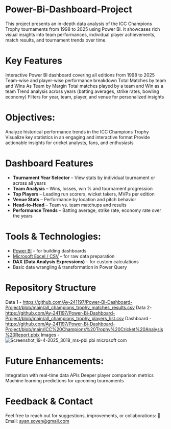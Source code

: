 # Power-Bi-Dashboard-Project
This project presents an in-depth data analysis of the ICC Champions Trophy tournaments from 1998 to 2025 using Power BI. It showcases rich visual insights into team performances, individual player achievements, match results, and tournament trends over time.

# Key Features
Interactive Power BI dashboard covering all editions from 1998 to 2025
Team-wise and player-wise performance breakdown
Total Matches by team and Wins As Team by Margin
Total matches played by a team and Win as a team
Trend analysis across years (batting averages, strike rates, bowling economy)
Filters for year, team, player, and venue for personalized insights

# Objectives:
Analyze historical performance trends in the ICC Champions Trophy
Visualize key statistics in an engaging and interactive format
Provide actionable insights for cricket analysts, fans, and enthusiasts

# Dashboard Features

- **Tournament Year Selector** – View stats by individual tournament or across all years  
- **Team Analysis** – Wins, losses, win % and tournament progression  
- **Top Players** – Leading run scorers, wicket takers, MVPs per edition  
- **Venue Stats** – Performance by location and pitch behavior  
- **Head-to-Head** – Team vs. team matchups and results  
- **Performance Trends** – Batting average, strike rate, economy rate over the years 

# Tools & Technologies:
- [Power BI](https://powerbi.microsoft.com/) – for building dashboards  
- [Microsoft Excel / CSV](https://www.microsoft.com/en-us/microsoft-365/excel) – for raw data preparation  
- **DAX (Data Analysis Expressions)** – for custom calculations  
- Basic data wrangling & transformation in Power Query
  
# Repository Structure
Data 1 - https://github.com/Ay-241197/Power-Bi-Dashboard-Project/blob/main/all_champions_trophy_matches_results.csv
Data 2-  https://github.com/Ay-241197/Power-Bi-Dashboard-Project/blob/main/all_champions_trophy_players_list.csv
Dashboard - https://github.com/Ay-241197/Power-Bi-Dashboard-Project/blob/main/ICC%20Champions%20Trophy%20Cricket%20Analysis%20Report.pbix
Images -  ![Screenshot_19-4-2025_3018_ms-pbi pbi microsoft com](https://github.com/user-attachments/assets/170594bc-4625-45e4-86c6-4a334a2df50f)

# Future Enhancements:
Integration with real-time data APIs
Deeper player comparison metrics
Machine learning predictions for upcoming tournaments

# Feedback & Contact
Feel free to reach out for suggestions, improvements, or collaborations:
📧 Email: ayan.soven@gmail.com
